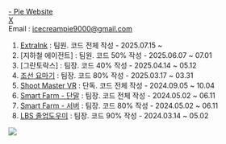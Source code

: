 [- Pie Website](https://icpdev.com/)  
[X](https://x.com/IceCreamPie9000)  
Email : icecreampie9000@gmail.com  
1. [ExtraInk](https://github.com/IceCreamPie-dev/ExtraInk)                         : 팀원. 코드 전체 작성 - 2025.07.15 ~ 
2. [지하철 에이전트]                                                              : 팀원. 코드 50% 작성 - 2025.06.07 ~ 07.01
3. [그란토락스]                                                                   : 팀장. 코드 40% 작성 - 2025.04.14 ~ 05.12
4. [조선 요마기](https://www.game-ping.kr/games/chosonyomagi)                                                                  : 팀장. 코드 80% 작성 - 2025.03.17 ~ 03.31
5. [Shoot Master VR](https://github.com/IceCreamPie-dev/Univ_ShootMaster_summ)     : 단독. 코드 전체 작성 - 2024.09.05 ~ 10.04
6. [Smart Farm - 단말](https://github.com/Smart-Guardning/iot-esp32-sensorNode)    : 팀장. 코드 전체 작성 - 2024.05.02 ~ 06.11
7. [Smart Farm - 서버](https://github.com/Smart-Guardning/smartguardning-web)      : 팀장. 코드 80% 작성 - 2024.05.02 ~ 06.11
4. [LBS 졸업도우미](https://github.com/IceCreamPie-dev/LBS-2024)                    : 팀장. 코드 90% 작성 - 2024.03.14 ~ 05.02

<!---
IceCreamPie-dev/IceCreamPie-dev is a ✨ special ✨ repository because its `README.md` (this file) appears on your GitHub profile.
You can click the Preview link to take a look at your changes.
--->
<a href="https://github.com/devxb/gitanimals">
  <img src="https://render.gitanimals.org/farms/{IceCreamPie-dev}"/>
</a>
